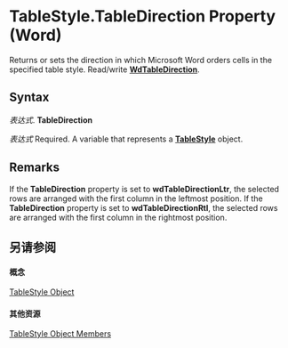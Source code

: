 
# TableStyle.TableDirection Property (Word)

Returns or sets the direction in which Microsoft Word orders cells in the specified table style. Read/write  **[WdTableDirection](9c99561c-e245-4ca1-8da2-fb93773ad2b3.md)**.


## Syntax

 _表达式_. **TableDirection**

 _表达式_ Required. A variable that represents a **[TableStyle](4f1f4489-0ef7-dff0-8f2a-77f87937f3ad.md)** object.


## Remarks

If the  **TableDirection** property is set to **wdTableDirectionLtr**, the selected rows are arranged with the first column in the leftmost position. If the **TableDirection** property is set to **wdTableDirectionRtl**, the selected rows are arranged with the first column in the rightmost position.


## 另请参阅


#### 概念


[TableStyle Object](4f1f4489-0ef7-dff0-8f2a-77f87937f3ad.md)
#### 其他资源


[TableStyle Object Members](http://msdn.microsoft.com/library/157d6fb8-ff84-fe53-f6f7-d96219c8dcd4%28Office.15%29.aspx)